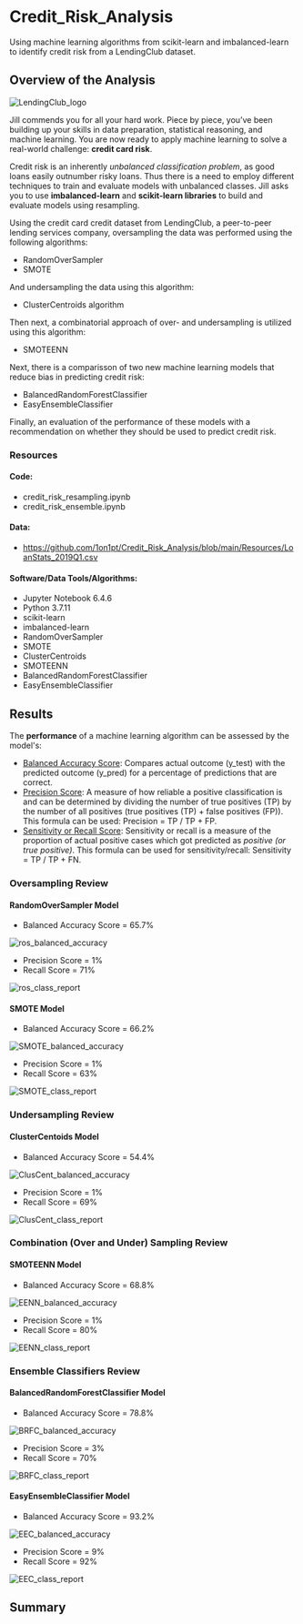 # Credit_Risk_Analysis
Using machine learning algorithms from scikit-learn and imbalanced-learn to identify credit risk from a LendingClub dataset.

## Overview of the Analysis
![LendingClub_logo](https://user-images.githubusercontent.com/94148420/163691282-bccf8b63-cef0-4849-b761-13c313174085.jpg)

Jill commends you for all your hard work. Piece by piece, you’ve been building up your skills in data preparation, statistical reasoning, and machine learning. You are now ready to apply machine learning to solve a real-world challenge: **credit card risk**.

Credit risk is an inherently *unbalanced classification problem*, as good loans easily outnumber risky loans. Thus there is a need to employ different techniques to train and evaluate models with unbalanced classes. Jill asks you to use **imbalanced-learn** and **scikit-learn libraries** to build and evaluate models using resampling.

Using the credit card credit dataset from LendingClub, a peer-to-peer lending services company, oversampling the data was performed using the following algorithms:
* RandomOverSampler
* SMOTE

And undersampling the data using this algorithm:
* ClusterCentroids algorithm

Then next, a combinatorial approach of over- and undersampling is utilized using this algorithm:
* SMOTEENN

Next, there is a comparisson of two new machine learning models that reduce bias in predicting credit risk:
* BalancedRandomForestClassifier
* EasyEnsembleClassifier

Finally, an evaluation of the performance of these models with a recommendation on whether they should be used to predict credit risk.


### Resources
#### Code:
* credit_risk_resampling.ipynb
* credit_risk_ensemble.ipynb

#### Data:
* https://github.com/1on1pt/Credit_Risk_Analysis/blob/main/Resources/LoanStats_2019Q1.csv

#### Software/Data Tools/Algorithms:
* Jupyter Notebook 6.4.6
* Python 3.7.11
* scikit-learn
* imbalanced-learn
* RandomOverSampler
* SMOTE
* ClusterCentroids
* SMOTEENN
* BalancedRandomForestClassifier
* EasyEnsembleClassifier


## Results
The **performance** of a machine learning algorithm can be assessed by the model's:
* <ins>Balanced Accuracy Score</ins>:  Compares actual outcome (y_test) with the predicted outcome (y_pred) for a percentage of predictions that are correct.
* <ins>Precision Score</ins>:  A measure of how reliable a positive classification is and can be determined by dividing the number of true positives (TP) by the number of all positives (true positives (TP) + false positives (FP)).  This formula can be used:  Precision = TP / TP + FP.
* <ins>Sensitivity or Recall Score</ins>:  Sensitivity or recall is a measure of the proportion of actual positive cases which got predicted as *positive (or true positive)*.  This formula can be used for sensitivity/recall:  Sensitivity = TP / TP + FN.

### Oversampling Review
#### RandomOverSampler Model
* Balanced Accuracy Score = 65.7%

![ros_balanced_accuracy](https://user-images.githubusercontent.com/94148420/163693170-e76219e9-0e06-4d9e-8d2b-ba77feacd329.PNG)

* Precision Score = 1%
* Recall Score = 71%

![ros_class_report](https://user-images.githubusercontent.com/94148420/163693201-a757479c-6a67-43cf-9200-fc80ab211ced.PNG)

#### SMOTE Model
* Balanced Accuracy Score = 66.2%

![SMOTE_balanced_accuracy](https://user-images.githubusercontent.com/94148420/163693249-7e40fc64-7f1d-447c-b8a8-4338970f6079.PNG)

* Precision Score = 1%
* Recall Score = 63%

![SMOTE_class_report](https://user-images.githubusercontent.com/94148420/163693268-4eb464d0-1b1a-4d5a-aa65-fb6ad4f5f519.PNG)


### Undersampling Review
#### ClusterCentoids Model
* Balanced Accuracy Score = 54.4%

![ClusCent_balanced_accuracy](https://user-images.githubusercontent.com/94148420/163693330-da6af9be-7663-44e5-9aa4-758f72a66496.PNG)

* Precision Score = 1%
* Recall Score = 69%

![ClusCent_class_report](https://user-images.githubusercontent.com/94148420/163693360-094f91cc-d298-4f30-a1fa-97111896b64a.PNG)


### Combination (Over and Under) Sampling Review
#### SMOTEENN Model
* Balanced Accuracy Score = 68.8%

![EENN_balanced_accuracy](https://user-images.githubusercontent.com/94148420/163693424-9d997200-47fd-4d78-a315-ccf56ebe4a74.PNG)

* Precision Score = 1%
* Recall Score = 80%

![EENN_class_report](https://user-images.githubusercontent.com/94148420/163693438-6d4fb79b-04a6-420c-9d6e-2e27889658b2.PNG)


### Ensemble Classifiers Review
#### BalancedRandomForestClassifier Model
* Balanced Accuracy Score = 78.8%

![BRFC_balanced_accuracy](https://user-images.githubusercontent.com/94148420/163693510-be9d9ded-3d9f-4117-83f9-c0893e5a0bee.PNG)

* Precision Score = 3%
* Recall Score = 70%

![BRFC_class_report](https://user-images.githubusercontent.com/94148420/163693550-9ed15329-ca32-4b75-8949-f33579eb4b45.PNG)

#### EasyEnsembleClassifier Model
* Balanced Accuracy Score = 93.2%

![EEC_balanced_accuracy](https://user-images.githubusercontent.com/94148420/163693601-e8a05ba4-0142-4a16-bfe0-6832662e4a7a.PNG)

* Precision Score = 9%
* Recall Score = 92%

![EEC_class_report](https://user-images.githubusercontent.com/94148420/163693620-64d21083-c810-4bd2-8826-f1424b179a61.PNG)



## Summary

